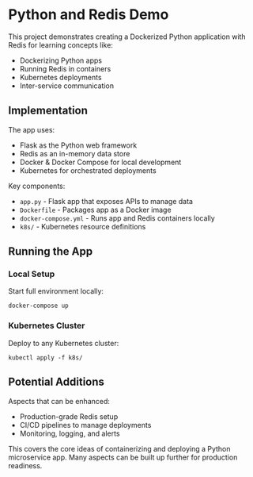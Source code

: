 # Python and Redis Demo

This project demonstrates creating a Dockerized Python application with Redis
for learning concepts like:

- Dockerizing Python apps
- Running Redis in containers
- Kubernetes deployments
- Inter-service communication

## Implementation

The app uses:

- Flask as the Python web framework
- Redis as an in-memory data store
- Docker & Docker Compose for local development
- Kubernetes for orchestrated deployments

Key components:

- `app.py` - Flask app that exposes APIs to manage data
- `Dockerfile` - Packages app as a Docker image
- `docker-compose.yml` - Runs app and Redis containers locally
- `k8s/` - Kubernetes resource definitions

## Running the App

### Local Setup

Start full environment locally:

```
docker-compose up
```

### Kubernetes Cluster

Deploy to any Kubernetes cluster:

```
kubectl apply -f k8s/
```

## Potential Additions

Aspects that can be enhanced:

- Production-grade Redis setup
- CI/CD pipelines to manage deployments
- Monitoring, logging, and alerts

This covers the core ideas of containerizing and deploying a Python microservice
app. Many aspects can be built up further for production readiness.
